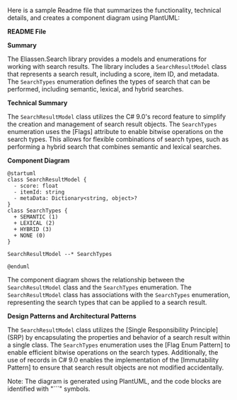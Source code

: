 Here is a sample Readme file that summarizes the functionality, technical details, and creates a component diagram using PlantUML:

**README File**

**Summary**

The Eliassen.Search library provides a models and enumerations for working with search results. The library includes a `SearchResultModel` class that represents a search result, including a score, item ID, and metadata. The `SearchTypes` enumeration defines the types of search that can be performed, including semantic, lexical, and hybrid searches.

**Technical Summary**

The `SearchResultModel` class utilizes the C# 9.0's record feature to simplify the creation and management of search result objects. The `SearchTypes` enumeration uses the [Flags] attribute to enable bitwise operations on the search types. This allows for flexible combinations of search types, such as performing a hybrid search that combines semantic and lexical searches.

**Component Diagram**

```plantuml
@startuml
class SearchResultModel {
  - score: float
  - itemId: string
  - metaData: Dictionary<string, object>?
}
class SearchTypes {
  + SEMANTIC (1)
  + LEXICAL (2)
  + HYBRID (3)
  + NONE (0)
}

SearchResultModel --* SearchTypes

@enduml
```

The component diagram shows the relationship between the `SearchResultModel` class and the `SearchTypes` enumeration. The `SearchResultModel` class has associations with the `SearchTypes` enumeration, representing the search types that can be applied to a search result.

**Design Patterns and Architectural Patterns**

The `SearchResultModel` class utilizes the [Single Responsibility Principle] (SRP) by encapsulating the properties and behavior of a search result within a single class. The `SearchTypes` enumeration uses the [Flag Enum Pattern] to enable efficient bitwise operations on the search types. Additionally, the use of records in C# 9.0 enables the implementation of the [Immutability Pattern] to ensure that search result objects are not modified accidentally.

Note: The diagram is generated using PlantUML, and the code blocks are identified with "```" symbols.